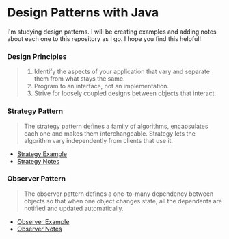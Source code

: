 # Design Patterns with Java
I'm studying design patterns. I will be creating examples and 
adding notes about each one to this repository as I go. I hope you
find this helpful!

### Design Principles
> <ol>
>   <li>Identify the aspects of your application that vary and separate them from what stays the same.</li>
>   <li>Program to an interface, not an implementation.</li>
>   <li>Strive for loosely coupled designs between objects that interact.</li>
> </ol>

### Strategy Pattern
> The strategy pattern defines a family of algorithms, encapsulates each one and makes them interchangeable. Strategy lets
the algorithm vary independently from clients that use it.
- [Strategy Example](src/main/java/com/welcometodannyland/strategy)
- [Strategy Notes](src/main/java/com/welcometodannyland/strategy/strategyNotes.md)

### Observer Pattern
> The observer pattern defines a one-to-many dependency between objects so that when one object changes state, all the 
dependents are notified and updated automatically.
- [Observer Example](src/main/java/com/welcometodannyland/observer)
- [Observer Notes](src/main/java/com/welcometodannyland/observer/observerNotes.md)